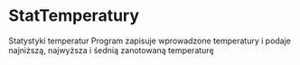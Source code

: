 # StatTemperatury
Statystyki temperatur
Program zapisuje wprowadzone temperatury i podaje 
najniższą, najwyższa i śednią zanotowaną temperaturę
